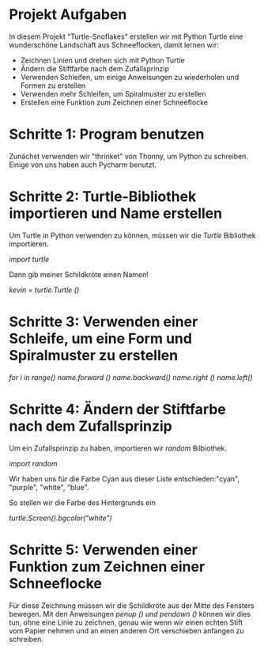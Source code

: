 # Projekt Aufgaben

In diesem Projekt "Turtle-Snoflakes" erstellen wir mit Python Turtle eine wunderschöne Landschaft aus Schneeflocken, damit lernen wir:
* Zeichnen Linien und drehen sich mit Python Turtle
* Ändern die Stiftfarbe nach dem Zufallsprinzip
* Verwenden Schleifen, um einige Anweisungen zu wiederholen und Formen zu erstellen
* Verwenden mehr Schleifen, um Spiralmuster zu erstellen
* Erstellen eine Funktion zum Zeichnen einer Schneeflocke

# Schritte 1: Program benutzen 

Zunächst verwenden wir "thrinket" von Thonny, um Python zu schreiben. Einige von uns haben auch Pycharm benutzt.  


# Schritte 2:  Turtle-Bibliothek importieren und Name erstellen

Um Turtle in Python verwenden zu können, müssen wir die *Turtle* Bibliothek importieren. 

*import turtle*

Dann gib meiner Schildkröte einen Namen!

*kevin = turtle.Turtle ()*

# Schritte 3: Verwenden einer Schleife, um eine Form und Spiralmuster zu erstellen

*for i in range()
  name.forward ()
  name.backward()
  name.right ()
  name.left()*
  

# Schritte 4:  Ändern der Stiftfarbe nach dem Zufallsprinzip

Um ein Zufallsprinzip zu haben, importieren wir *random* Bilbiothek.

*import random*

Wir haben uns für die Farbe Cyan aus dieser Liste entschieden:"cyan", "purple", "white", "blue".

So stellen wir die Farbe des Hintergrunds ein

*turtle.Screen().bgcolor("white")*


# Schritte 5: Verwenden einer Funktion zum Zeichnen einer Schneeflocke

Für diese Zeichnung müssen wir die Schildkröte aus der Mitte des Fensters bewegen. 
Mit den Anweisungen *penup () und pendown ()* können wir dies tun, ohne eine Linie zu zeichnen, 
genau wie wenn wir einen echten Stift vom Papier nehmen und an einen anderen Ort verschieben anfangen zu schreiben.
       
      
